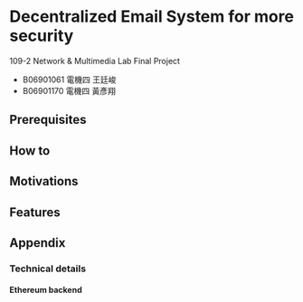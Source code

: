 # Decentralized Email System for more security
109-2 Network & Multimedia Lab Final Project
- B06901061 電機四 王廷峻
- B06901170 電機四 黃彥翔

## Prerequisites

## How to


## Motivations

## Features

## Appendix

### Technical details
#### Ethereum backend
